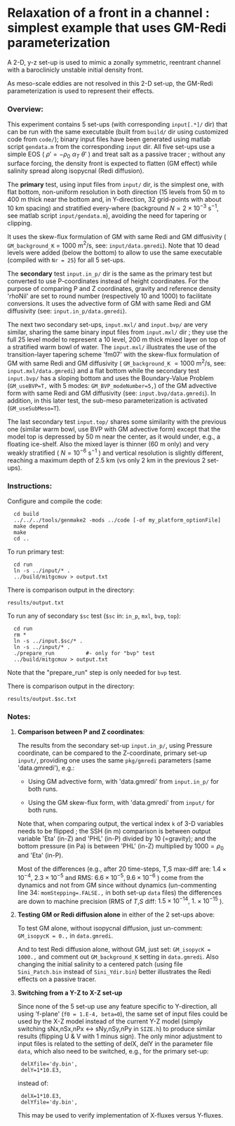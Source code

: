 # Relaxation of a front in a channel : simplest example that uses GM-Redi parameterization


A 2-D, y-z set-up is used to mimic a zonally symmetric, reentrant channel with
a baroclinicly unstable initial density front.

As meso-scale eddies are not resolved in this 2-D set-up, the GM-Redi
parameterization is used to represent their effects.

### Overview:
This experiment contains 5 set-ups (with corresponding `input[.*]/` dir) that
can be run with the same executable (built from `build/` dir using customized
code from `code/`); binary input files have been generated using matlab script
`gendata.m` from the corresponding `input` dir. All five set-ups use a
simple EOS ( $\rho' = -\rho_0 ~ \alpha_T ~ \theta'$ ) and treat salt as a
passive tracer ; without any surface forcing, the density front is expected to
flatten (GM effect) while salinity spread along isopycnal (Redi diffusion).

The **primary** test, using input files from `input/` dir, is the simplest
one, with flat bottom, non-uniform resolution in both direction (15 levels
from 50 m to 400 m thick near the bottom and, in Y-direction, 32 grid-points
with about 10 km spacing) and stratified every-where (background $N = 2\times
10^{-3}~$s$^{-1}$, see matlab script `input/gendata.m`), avoiding the need for
tapering or clipping.

It uses the skew-flux formulation of GM with same Redi and GM diffusivity (
`GM_background_K` = 1000 m$^2$/s, see: `input/data.gmredi`). Note that 10 dead
levels were added (below the bottom) to allow to use the same executable
(compiled with `Nr = 25`) for all 5 set-ups.

The **secondary** test `input.in_p/` dir is the same as the primary test but
converted to use P-coordinates instead of height coordinates. For the purpose
of comparing P and Z coordinates, gravity and reference density 'rhoNil' are
set to round number (respectively 10 and 1000) to facilitate conversions. It
uses the advective form of GM with same Redi and GM diffusivity (see:
`input.in_p/data.gmredi`).

The next two secondary set-ups, `input.mxl/` and `input.bvp/` are very
similar, sharing the same binary input files from `input.mxl/` dir ; they use
the full 25 level model to represent a 10 level, 200 m thick mixed layer on
top of a stratified warm bowl of water.  The `input.mxl/` illustrates the use
of the transition-layer tapering scheme 'fm07' with the skew-flux formulation
of GM with same Redi and GM diffusivity ( `GM_background_K` $= 1000 ~$m$^2$/s,
see: `input.mxl/data.gmredi`) and a flat bottom while the secondary test
`input.bvp/` has a sloping bottom and uses the Boundary-Value Problem
(`GM_useBVP=T,` with 5 modes: `GM_BVP_modeNumber=5,`) of the GM advective form
with same Redi and GM diffusivity (see: `input.bvp/data.gmredi`). In addition,
in this later test, the sub-meso parameterization is activated
(`GM_useSubMeso=T`).

The last secondary test `input.top/` shares some similarity with the previous
one (similar warm bowl, use BVP with GM advective form) except that the model
top is depressed by 50 m near the center, as it would under, e.g., a floating
ice-shelf. Also the mixed layer is thinner (60 m only) and very weakly
stratified ( $N = 10^{-6}~$s$^{-1}$ ) and vertical resolution is slightly
different, reaching a maximum depth of 2.5 km (vs only 2 km in the previous 2
set-ups).

### Instructions:
Configure and compile the code:

```
  cd build
  ../../../tools/genmake2 -mods ../code [-of my_platform_optionFile]
  make depend
  make
  cd ..
```

To run primary test:

```
  cd run
  ln -s ../input/* .
  ../build/mitgcmuv > output.txt
```

There is comparison output in the directory:

  `results/output.txt`

To run any of secondary `$sc` test (`$sc` in: `in_p`, `mxl`, `bvp`, `top`):

```
  cd run
  rm *
  ln -s ../input.$sc/* .
  ln -s ../input/* .
  ./prepare_run          #- only for "bvp" test
  ../build/mitgcmuv > output.txt
```
Note that the "prepare_run" step is only needed for `bvp` test.

There is comparison output in the directory:

  `results/output.$sc.txt`

### Notes:
1. **Comparison between P and Z coordinates**:

    The results from the secondary set-up `input.in_p/`, using Pressure
    coordinate, can be compared to the Z-coordinate, primary set-up `input/`,
    providing one uses the same `pkg/gmredi` parameters (same 'data.gmredi'),
    e.g.:

    - Using GM advective form, with 'data.gmredi' from `input.in_p/` for both
      runs.

    - Using the GM skew-flux form, with 'data.gmredi' from `input/` for both
      runs.

    Note that, when comparing output, the vertical index `k` of 3-D variables
    needs to be flipped ; the SSH (in m) comparison is between output variable
    'Eta' (in-Z) and 'PHL' (in-P) divided by 10 (=gravity); and the bottom
    pressure (in Pa) is between 'PHL' (in-Z) multiplied by $1000 = \rho_0$ and
    'Eta' (in-P).

    Most of the differences (e.g., after 20 time-steps, T,S max-diff are:
    $1.4\times 10^{-4}, ~ 2.3 \times 10^{-5}$ and RMS: $6.6 \times 10^{-5},
    9.6 \times 10^{-6}$ ) come from the dynamics and not from GM since without
    dynamics (un-commenting line 34: `momStepping=.FALSE.,` in both set-up
    `data` files) the differences are down to machine precision (RMS of
    $T$,$S$ diff: $1.5 \times 10^{-14}, ~ 1. \times 10^{-15}$ ).

2. **Testing GM or Redi diffusion alone** in either of the 2 set-ups above:

    To test GM alone, without isopycnal diffusion, just un-comment:
    `GM_isopycK = 0.,` in `data.gmredi`.

    And to test Redi diffusion alone, without GM, just set: `GM_isopycK =
    1000.,` and comment out `GM_background_K` setting in `data.gmredi`. Also
    changing the initial salinity to a centered patch (using file
    `Sini_Patch.bin` instead of `Sini_Ydir.bin`) better illustrates the Redi
    effects on a passive tracer.

3. **Switching from a Y-Z to X-Z set-up**

    Since none of the 5 set-up use any feature specific to Y-direction, all
    using 'f-plane' (`f0 = 1.E-4, beta=0`), the same set of input files could
    be used by the X-Z model instead of the current Y-Z model (simply
    switching sNx,nSx,nPx <-> sNy,nSy,nPy in `SIZE.h`) to produce similar
    results (flipping U & V with 1 minus sign). The only minor adjustment to
    input files is related to the setting of delX, delY in the parameter file
    `data`, which also need to be switched, e.g., for the primary set-up:

    ```
     delXfile='dy.bin',
     delY=1*10.E3,
    ```
    instead of:

    ```
     delX=1*10.E3,
     delYfile='dy.bin',
    ```
    This may be used to verify implementation of X-fluxes versus Y-fluxes.
